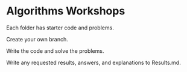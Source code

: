 # Algorithms Workshops

Each folder has starter code and problems.

Create your own branch.

Write the code and solve the problems.

Write any requested results, answers, and explanations to Results.md.